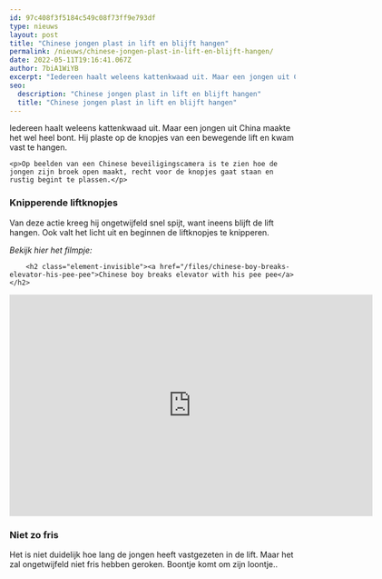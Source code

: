 ```yaml
---
id: 97c408f3f5184c549c08f73ff9e793df
type: nieuws
layout: post
title: "Chinese jongen plast in lift en blijft hangen"
permalink: /nieuws/chinese-jongen-plast-in-lift-en-blijft-hangen/
date: 2022-05-11T19:16:41.067Z
author: 7biA1WiYB
excerpt: "Iedereen haalt weleens kattenkwaad uit. Maar een jongen uit China maakte het wel heel bont. Hij plaste op de knopjes van een bewegende lift en kwam vast te hangen.  "
seo:
  description: "Chinese jongen plast in lift en blijft hangen"
  title: "Chinese jongen plast in lift en blijft hangen"
---
```

Iedereen haalt weleens kattenkwaad uit. Maar een jongen uit China maakte het wel heel bont. Hij plaste op de knopjes van een bewegende lift en kwam vast te hangen.  

    <p>Op beelden van een Chinese beveiligingscamera is te zien hoe de jongen zijn broek open maakt, recht voor de knopjes gaat staan en rustig begint te plassen.</p>
<h3>Knipperende liftknopjes</h3>
<p>Van deze actie kreeg hij ongetwijfeld snel spijt, want ineens blijft de lift hangen. Ook valt het licht uit en beginnen de liftknopjes te knipperen. </p>
<p><em>Bekijk hier het filmpje:</em></p>
<p><div class="media media-element-container media-default"><div id="file-532536" class="file file-video file-video-youtube">

        <h2 class="element-invisible"><a href="/files/chinese-boy-breaks-elevator-his-pee-pee">Chinese boy breaks elevator with his pee pee</a></h2>
    
  
  <div class="content">
    <div class="media-youtube-video file media-element file-default media-youtube-1">
  <iframe class="media-youtube-player" width="640" height="390" title="Chinese boy breaks elevator with his pee pee" src="https://www.youtube.com/embed/qd6cSB7XhRs?wmode=opaque&controls=" name="Chinese boy breaks elevator with his pee pee" frameborder="0" allowfullscreen="">Video van Chinese boy breaks elevator with his pee pee</iframe>
</div>
  </div>

  
</div>
</div>
<h3>Niet zo fris</h3>
<p>Het is niet duidelijk hoe lang de jongen heeft vastgezeten in de lift. Maar het zal ongetwijfeld niet fris hebben geroken. Boontje komt om zijn loontje.. </p>  
